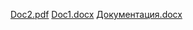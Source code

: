 [Doc2.pdf](https://github.com/user-attachments/files/22721179/Doc2.pdf)
[Doc1.docx](https://github.com/user-attachments/files/22721184/Doc1.docx)
[Документация.docx](https://github.com/user-attachments/files/22721296/default.docx)
